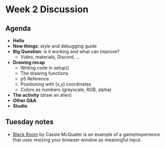 # Week 2 Discussion

## Agenda

- __Hello__
- __New things__: style and debugging guide
- __Big Question__: is it working and what can improve?
	- Video, materials, Discord, ...
- __Drawing recap__
  - Writing code in setup()
  - The drawing functions
  - p5 Reference
  - Positioning with (x,y) coordinates
  - Colors as numbers (greyscale, RGB, alpha)
- __The activity__ (draw an alien)
- __Other Q&A__
- __Studio__

## Tuesday notes

- [Black Room](https://cass.itch.io/blackroom) by Cassie McQuater is an example of a game/experience that uses resizing your browser window as meaningful input.
